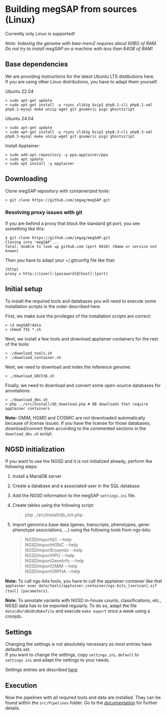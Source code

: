 # Building megSAP from sources (Linux)

Currently only Linux is supported!  

*Note: Indexing the genome with bwa-mem2 requires about 60BG of RAM. Do not try to install megSAP on a machine with less than 64GB of RAM!*

## Base dependencies

We are providing instructions for the latest Ubuntu LTS distibutions here.  
If you are using other Linux distributions, you have to adapt them yourself.
    
Ubuntu 22.04

	> sudo apt-get update
	> sudo apt-get install -y rsync zlib1g bzip2 php8.1-cli php8.1-xml php8.1-mysql make unzip wget git gnumeric pigz ghostscript

Ubuntu 24.04

	> sudo apt-get update
	> sudo apt-get install -y rsync zlib1g bzip2 php8.3-cli php8.3-xml php8.3-mysql make unzip wget git gnumeric pigz ghostscript

Install Apptainer:

	> sudo add-apt-repository -y ppa:apptainer/ppa
	> sudo apt update
	> sudo apt install -y apptainer

## Downloading

Clone megSAP repository with containerized tools:

	> git clone https://github.com/imgag/megSAP.git

### Resolving proxy issues with git

If you are behind a proxy that block the standard git port, you see something like this:

    $ git clone https://github.com/imgag/megSAP.git
    Cloning into 'megSAP'...
    fatal: Unable to look up github.com (port 9418) (Name or service not known)

Then you have to adapt your ~/.gitconfig file like that:

    [http]
    proxy = http://[user]:[password]@[host]:[port]

## Initial setup

To install the required tools and databases you will need to execute some installation scripts in the order described here.

First, we make sure the privileges of the installation scripts are correct:

	> cd megSAP/data
	> chmod 755 *.sh

Next, we install a few tools and download apptainer containers for the rest of the tools:

	> ./download_tools.sh
	> ./download_container.sh

Next, we need to download and index the reference genome:
	
	> ./download_GRCh38.sh

Finally, we need to download and convert some open-source databases for annotations:

	> ./download_dbs.sh
	> php ../src/Install/db_download.php # DB downloads that require apptainer containers

**Note:** OMIM, HGMD and COSMIC are not downloaded automatically because of license issues. If you have the license for those databases, download/convert them according to the commented sections in the `download_dbs.sh` script.

## NGSD initialization

If you want to use the NGSD and it is not initialized already, perform the following steps:

1) Install a MariaDB server
2) Create a database and a associated user in the SQL database.
3) Add the NGSD information to the megSAP `settings.ini` file.
4) Create tables using the following script:

	> php ../src/Install/db_init.php

5) Import genomics base data (genes, transcripts, phenotypes, gene-phenotype associations, ...) using the following tools from ngs-bits:

	> NGSDImportQC --help  
	> NGSDImportHGNC --help  
	> NGSDImportEnsembl --help  
	> NGSDImportHPO --help  
	> NGSDImportGeneInfo --help  
	> NGSDImportOMIM --help  
	> NGSDImportORPHA --help  

**Note:** To call ngs-bits tools, you have to call the apptainer container like that `apptainer exec data/tools/apptainer_container/ngs-bits_[version].sif [tool] [parameters]`.

**Note:** To annotate variants with NGSD in-house counts, classifications, etc., NGSD data has to be exported regularly. To do so, adapt the file `data\dbs\NGSD\Makefile` and execute `make export` once a week using a cronjob.


## Settings

Changing the settings is not absolutely necessary as most entries have defaults set.  
If you want to change the settings, copy `settings.ini.default` to `settings.ini` and adapt the settings to your needs.  

Settings entries are described [here](settings.md)

## Execution

Now the pipelines with all required tools and data are installed. They can be found within the `src/Pipelines` folder. Go to the [documentation](../README.md) for further details.
